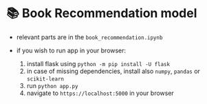 # :books: Book Recommendation model

- relevant parts are in the `book_recommendation.ipynb`

- if you wish to run app in your browser:
    1. install flask using `python -m pip install -U flask`
    2. in case of missing dependencies, install also `numpy`, `pandas` or `scikit-learn`
    3. run `python app.py`
    4. navigate to `https://localhost:5000` in your browser

